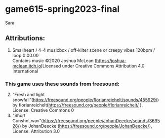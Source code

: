 # game615-spring2023-final
 Sara
 

## Attributions:<br>
1. Smallheart / 4-4 musicbox / off-kilter scene or creepy vibes 120bpm / loop 0:00.00  
Contains music ©2020 Joshua McLean (https://joshua-mclean.itch.io)Licensed under Creative Commons Attribution 4.0 International<br>
### This game uses these sounds from freesound:<br>
2. “Fresh and light snowfall”(https://freesound.org/people/florianreichelt/sounds/455929/) by  florianreichelt(https://freesound.org/people/florianreichelt/ ), License: Creative Commons 0 <br>
3. “Short Gunshot.wav”(https://freesound.org/people/JohanDeecke/sounds/369528/) by JohanDeecke (https://freesound.org/people/JohanDeecke/), License: Attribution 3.0
